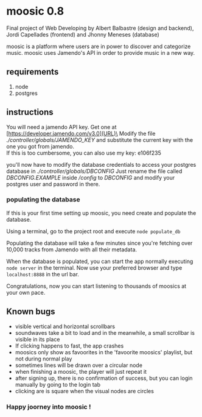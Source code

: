# moosic 0.8
Final project of Web Developing
by Albert Balbastre (design and backend), Jordi Capellades (frontend) and Jhonny Meneses (database)

moosic is a platform where users are in power to discover and categorize music.
moosic uses Jamendo's API in order to provide music in a new way.

## requirements
1. node
2. postgres

## instructions
You will need a jamendo API key. Get one at [https://developer.jamendo.com/v3.0](URL)\
Modify the file *./controller/globals/JAMENDO_KEY* and substitute the current key with the one you got from jamendo.\
If this is too cumbersome, you can also use my key: e106f235

you'll now have to modify the database credentials to access your postgres database in *./controller/globals/DBCONFIG* Just rename the file called *DBCONFIG.EXAMPLE* inside */config* to *DBCONFIG* and modify your postgres user and password in there.

### populating the database
If this is your first time setting up moosic, you need create and populate the database.

Using a terminal, go to the project root and execute
`node populate_db`

Populating the database will take a few minutes since you're fetching over 10,000 tracks from Jamendo with all their metadata. 


When the database is populated, you can start the app normally executing `node server` in the terminal.
Now use your preferred browser and type `localhost:8888` in the url bar.

Congratulations, now you can start listening to thousands of moosics at your own pace.

## Known bugs
* visible vertical and horizontal scrollbars
* soundwaves take a bit to load and in the meanwhile, a small scrollbar is visible in its place
* If clicking happens to fast, the app crashes
* moosics only show as favoorites in the 'favoorite moosics' playlist, but not during normal play
* sometimes lines will be drawn over a circular node
* when finishing a moosic, the player will just repeat it
* after signing up, there is no confirmation of success, but you can login manually by going to the login tab
* clicking are is square when the visual nodes are circles

### Happy joorney into moosic !
